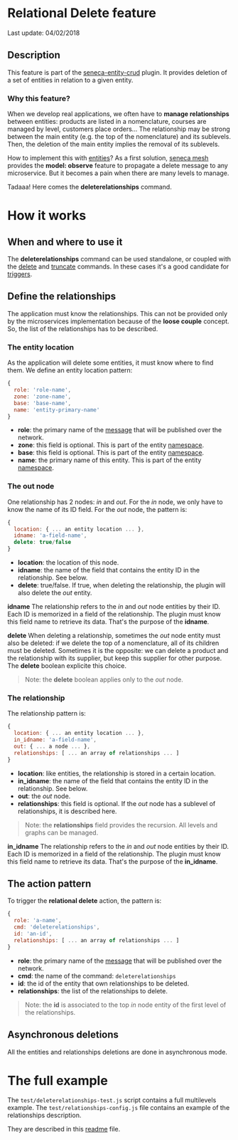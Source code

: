 # Relational Delete feature

Last update: 04/02/2018

## Description

This feature is part of the [seneca-entity-crud][] plugin. It provides deletion of a set of entities in relation to a given entity.

### Why this feature?

When we develop real applications, we often have to **manage relationships** between entities: products are listed in a nomenclature, courses are managed by level, customers place orders... The relationship may be strong between the main entity (e.g. the top of the nomenclature) and its sublevels. Then, the deletion of the main entity implies the removal of its sublevels.

How to implement this with [entities][]?
As a first solution, [seneca mesh][] provides the **model: observe** feature to propagate a delete message to any microservice. But it becomes a pain when there are many levels to manage.

Tadaaa! Here comes the **deleterelationships** command.

# How it works

## When and where to use it

The **deleterelationships** command can be used standalone, or coupled with the  [delete][] and [truncate][] commands. In these cases it's a good candidate for [triggers][].

## Define the relationships

The application must know the relationships. This can not be provided only by the microservices implementation because of the **loose couple** concept.
So, the list of the relationships has to be described.

### The entity location

As the application will delete some entities, it must know where to find them. We define an entity location pattern:

```js
{
  role: 'role-name',
  zone: 'zone-name',
  base: 'base-name',
  name: 'entity-primary-name'
}
```

- **role**: the primary name of the [message][] that will be published over the network.
- **zone**: this field is optional. This is part of the entity [namespace][].
- **base**: this field is optional. This is part of the entity [namespace][]. 
- **name**: the primary name of this entity. This is part of the entity [namespace][].

### The out node

One relationship has 2 nodes: *in* and *out*.
For the *in* node, we only have to know the name of its ID field.
For the *out* node, the pattern is:

```js
{
  location: { ... an entity location ... },
  idname: 'a-field-name',
  delete: true/false
}
```

- **location**: the location of this node.
- **idname**: the name of the field that contains the entity ID in the relationship. See below.
- **delete**: true/false. If true, when deleting the relationship, the plugin will also delete the *out* entity.

**idname**
The relationship refers to the *in* and *out* node entities by their ID. Each ID is memorized in a field of the relationship. The plugin must know this field name to retrieve its data. That's the purpose of the  **idname**.

**delete**
When deleting a relationship, sometimes the *out* node entity must also be deleted: if we delete the top of a nomenclature, all of its children must be deleted. Sometimes it is the opposite: we can delete a product and the relationship with its supplier, but keep this supplier for other purpose.
The **delete** boolean explicite this choice.

> Note: the **delete** boolean applies only to the *out* node.

### The relationship

The relationship pattern is:

```js
{
  location: { ... an entity location ... },
  in_idname: 'a-field-name',
  out: { ... a node ... },
  relationships: [ ... an array of relationships ... ]
}
```

- **location**: like entities, the relationship is stored in a certain location.
- **in_idname**: the name of the field that contains the entity ID in the relationship. See below.
- **out**: the *out* node.
- **relationships**: this field is optional. If the *out* node has a sublevel of relationships, it is described here.

> Note: the **relationships** field provides the recursion. All levels and graphs can be managed.

**in_idname**
The relationship refers to the *in* and *out* node entities by their ID. Each ID is memorized in a field of the relationship. The plugin must know this field name to retrieve its data. That's the purpose of the  **in_idname**.

## The action pattern

To trigger the **relational delete** action, the pattern is:

```js
{
  role: 'a-name',
  cmd: 'deleterelationships',
  id: 'an-id',
  relationships: [ ... an array of relationships ... ]
}
```

- **role**: the primary name of the [message][] that will be published over the network.
- **cmd**: the name of the command: `deleterelationships`
- **id**: the id of the entity that own relationships to be deleted.
- **relationships**: the list of the relationships to delete.

> Note: the **id** is associated to the top *in* node entity of the first level of the relationships. 

## Asynchronous deletions

All the entities and relationships deletions are done in asynchronous mode.

# The full example

The `test/deleterelationships-test.js` script contains a full multilevels example.
The `test/relationships-config.js` file contains an example of the relationships description.

They are described in this [readme][] file.

[seneca-entity-crud]: https://gitlab.com/jdesodt/seneca-entity-crud
[delete]: https://gitlab.com/jdesodt/seneca-entity-crud/tree/master/docs/crud-delete.md
[truncate]: https://gitlab.com/jdesodt/seneca-entity-crud/tree/master/docs/truncate.md
[seneca mesh]: https://github.com/senecajs/seneca-mesh
[entities]: http://senecajs.org/docs/tutorials/understanding-data-entities.html
[triggers]: https://gitlab.com/jdesodt/seneca-triggers
[namespace]: http://senecajs.org/docs/tutorials/understanding-data-entities.html#zone-base-and-name-the-entity-namespace
[message]: http://senecajs.org/getting-started/#how-patterns-work
[readme]: https://gitlab.com/jdesodt/seneca-entity-crud/tree/master/docs/relational-delete-example.md
